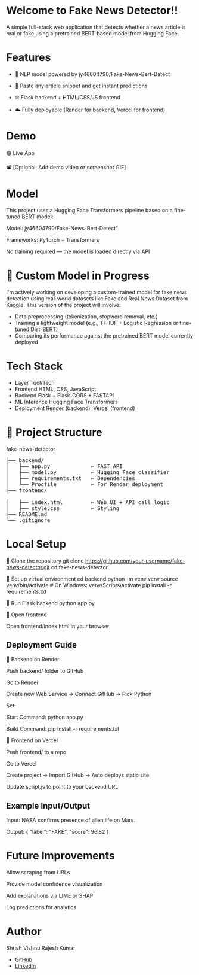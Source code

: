 # Welcome to Fake News Detector!!

A simple full-stack web application that detects whether a news article is real or fake using a pretrained BERT-based model from Hugging Face.

# Features

- 🧠 NLP model powered by jy46604790/Fake-News-Bert-Detect

- 💬 Paste any article snippet and get instant predictions

- 🌐 Flask backend + HTML/CSS/JS frontend

- ☁️ Fully deployable (Render for backend, Vercel for frontend)

# Demo

🟢 Live App

📽 [Optional: Add demo video or screenshot GIF]

# Model

This project uses a Hugging Face Transformers pipeline based on a fine-tuned BERT model:

Model: jy46604790/Fake-News-Bert-Detect"

Frameworks: PyTorch + Transformers

No training required — the model is loaded directly via API

# 🔬 Custom Model in Progress
I'm actively working on developing a custom-trained model for fake news detection using real-world datasets like Fake and Real News Dataset from Kaggle. This version of the project will involve:
- Data preprocessing (tokenization, stopword removal, etc.)
- Training a lightweight model (e.g., TF-IDF + Logistic Regression or fine-tuned DistilBERT)
- Comparing its performance against the pretrained BERT model currently deployed

# Tech Stack
- Layer	Tool/Tech
- Frontend	HTML, CSS, JavaScript
- Backend	Flask + Flask-CORS + FASTAPI
- ML Inference	Hugging Face Transformers
- Deployment	Render (backend), Vercel (frontend)
 
# 📂 Project Structure
fake-news-detector<br>
<pre>
├── backend/
│   ├── app.py             ← FAST API
│   ├── model.py           ← Hugging Face classifier
│   ├── requirements.txt   ← Dependencies
│   └── Procfile           ← For Render deployment
├── frontend/<br>
│   ├── index.html         ← Web UI + API call logic
│   ├── style.css          ← Styling
├── README.md
└── .gitignore
</pre>

# Local Setup
🔹 Clone the repository
git clone https://github.com/your-username/fake-news-detector.git
cd fake-news-detector

🔹 Set up virtual environment
cd backend
python -m venv venv
source venv/bin/activate     # On Windows: venv\Scripts\activate
pip install -r requirements.txt

🔹 Run Flask backend
python app.py

🔹 Open frontend

Open frontend/index.html in your browser

## Deployment Guide
🔹 Backend on Render

Push backend/ folder to GitHub

Go to Render

Create new Web Service → Connect GitHub → Pick Python

Set:

Start Command: python app.py

Build Command: pip install -r requirements.txt

🔹 Frontend on Vercel

Push frontend/ to a repo

Go to Vercel

Create project → Import GitHub → Auto deploys static site

Update script.js to point to your backend URL

## Example Input/Output
Input:
NASA confirms presence of alien life on Mars.

Output:
{
  "label": "FAKE",
  "score": 96.82
}

# Future Improvements

Allow scraping from URLs

Provide model confidence visualization

Add explanations via LIME or SHAP

Log predictions for analytics

# Author

Shrish Vishnu Rajesh Kumar
- [GitHub]([url](https://github.com/shrish346))
- [ LinkedIn]([url](https://www.linkedin.com/in/shrish-vishnu-rajesh-kumar-709b9a211/))
